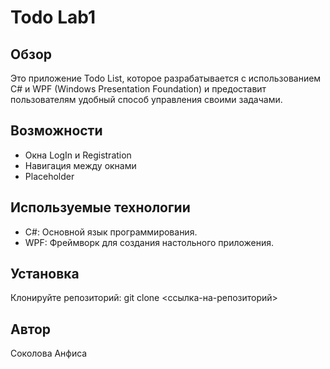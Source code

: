 # Todo Lab1
## Обзор
Это приложение Todo List, которое разрабатывается с использованием C# и WPF (Windows Presentation Foundation) и предоставит пользователям удобный способ управления своими задачами.
## Возможности
- Окна LogIn и Registration
- Навигация между окнами
- Placeholder
## Используемые технологии
- C#: Основной язык программирования.
- WPF: Фреймворк для создания настольного приложения.
## Установка
Клонируйте репозиторий: git clone <ссылка-на-репозиторий>
## Автор
Соколова Анфиса
